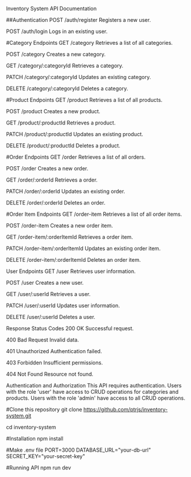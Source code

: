 Inventory System API Documentation

##Authentication
POST /auth/register
Registers a new user.

POST /auth/login
Logs in an existing user.

#Category Endpoints
GET /category
Retrieves a list of all categories.

POST /category
Creates a new category.

GET /category/:categoryId
Retrieves a category.

PATCH /category/:categoryId
Updates an existing category.

DELETE /category/:categoryId
Deletes a category.

#Product Endpoints
GET /product
Retrieves a list of all products.

POST /product
Creates a new product.

GET /product/:productId
Retrieves a product.

PATCH /product/:productId
Updates an existing product.

DELETE /product/:productId
Deletes a product.

#Order Endpoints
GET /order
Retrieves a list of all orders.

POST /order
Creates a new order.

GET /order/:orderId
Retrieves a order.

PATCH /order/:orderId
Updates an existing order.

DELETE /order/:orderId
Deletes an order.

#Order Item Endpoints
GET /order-item
Retrieves a list of all order items.

POST /order-item
Creates a new order item.

GET /order-item/:orderItemId
Retrieves a order item.

PATCH /order-item/:orderItemId
Updates an existing order item.

DELETE /order-item/:orderItemId
Deletes an order item.

User Endpoints
GET /user
Retrieves user information.

POST /user
Creates a new user.

GET /user/:userId
Retrieves a user.

PATCH /user/:userId
Updates user information.

DELETE /user/:userId
Deletes a user.

Response Status Codes
200 OK
Successful request.

400 Bad Request
Invalid data.

401 Unauthorized
Authentication failed.

403 Forbidden
Insufficient permissions.

404 Not Found
Resource not found.

Authentication and Authorization
This API requires authentication.
Users with the role 'user' have access to CRUD operations for categories and products.
Users with the role 'admin' have access to all CRUD operations.

#Clone this repository
git clone https://github.com/ptrjs/inventory-system.git

cd inventory-system

#Installation
npm install

#Make .env file
PORT=3000
DATABASE_URL="your-db-url"
SECRET_KEY="your-secret-key"

#Running API
npm run dev
